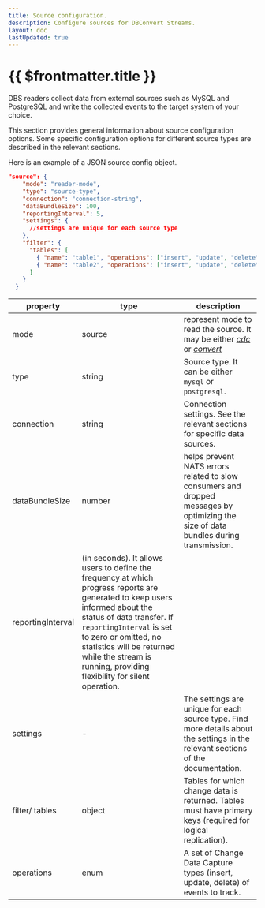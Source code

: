 ```yaml
---
title: Source configuration.
description: Configure sources for DBConvert Streams.
layout: doc
lastUpdated: true
---
```


# {{ $frontmatter.title }}

DBS readers collect data from external sources such as MySQL and PostgreSQL and
write the collected events to the target system of your choice.

This section provides general information about source configuration options.
Some specific configuration options for different source types are described in
the relevant sections.

Here is an example of a JSON source config object.

```json
"source": {
    "mode": "reader-mode",
    "type": "source-type",
    "connection": "connection-string",
    "dataBundleSize": 100,
    "reportingInterval": 5,
    "settings": {
      //settings are unique for each source type
    },
    "filter": {
      "tables": [
        { "name": "table1", "operations": ["insert", "update", "delete"]},
        { "name": "table2", "operations": ["insert", "update", "delete"]}
      ]
    }
  }
```

| property       | type   | description                                                                                                                          |
| -------------- | ------ | ------------------------------------------------------------------------------------------------------------------------------------ |
| mode           | source | represent mode to read the source. It may be either _[cdc](/sources/what-is-cdc)_ or _[convert](/sources/conversion-mode)_           |
| type           | string | Source type. It can be either `mysql` or `postgresql`.                                                                               |
| connection     | string | Connection settings. See the relevant sections for specific data sources.                                                            |
| dataBundleSize | number | helps prevent NATS errors related to slow consumers and dropped messages by optimizing the size of data bundles during transmission. |
| reportingInterval |(in seconds). It allows users to define the frequency at which progress reports are generated to keep users informed about the status of data transfer.  If `reportingInterval` is set to zero or omitted, no statistics will be returned while the stream is running, providing flexibility for silent operation.     |
| settings       | -      | The settings are unique for each source type. Find more details about the settings in the relevant sections of the documentation.    |
| filter/ tables | object | Tables for which change data is returned. Tables must have primary keys (required for logical replication).                          |
| operations     | enum   | A set of Change Data Capture types (insert, update, delete) of events to track.                                                      |
